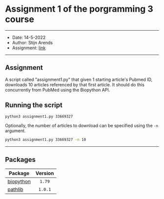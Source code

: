 # Assignment 1 of the porgramming 3 course
* * *

* Date: 14-5-2022
* Author: Stijn Arends
* Assignment: [link](https://bioinf.nl/~martijn/master/programming3/assignment1.html)

* * *
## Assignment

A script called "assignment1.py" that given 1 starting article's Pubmed ID, downloads 10 articles referenced by that first article. 
It should do this concurrently from PubMed using the Biopython API.

## Running the script

```bash
python3 assignment1.py 33669327
```

Optionally, the number of articles to download can be specified using the `-n` argument.
```bash
python3 assignment1.py 33669327 -n 10
```

* * *
## Packages

| Package                                                           | Version        |
| ----------------------------------------------------------------- | :------------: |
| [biopython](https://biopython.org/)                               | `1.79`         |
| [pathlib](https://pathlib.readthedocs.io/en/0.5/l)                | `1.0.1`        |
